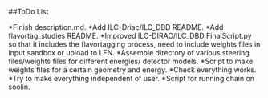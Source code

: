 ##ToDo List

*Finish description.md.
*Add ILC-Driac/ILC_DBD README.
*Add flavortag_studies README.
*Improved ILC-DIRAC/ILC_DBD FinalScript.py so that it includes the flavortagging process, need to include weights files in input sandbox or upload to LFN.
*Assemble directory of various steering files/weights files for different energies/ detector models.
*Script to make weights files for a certain geometry and energy.
*Check everything works.
*Try to make everything independent of user.
*Script for running chain on soolin.